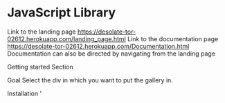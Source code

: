 # JavaScript Library
Link to the landing page https://desolate-tor-02612.herokuapp.com/landing_page.html
Link to the documentation page https://desolate-tor-02612.herokuapp.com/Documentation.html
Documentation can also be directed by navigating from the landing page

Getting started Section

Goal
Select the div in which you want to put the gallery in.

Installation
'<script defer type="text/javascript" src='Gallery.js'>'

Deveopers can install this library by including the above script ton to the html page
